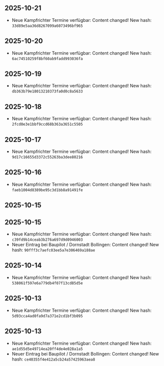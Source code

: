 
## 2025-10-21
- Neue Kampfrichter Termine verfügbar: Content changed! New hash: `33d89e5aa36d8267099a6073496bf965`

## 2025-10-20
- Neue Kampfrichter Termine verfügbar: Content changed! New hash: `6ac74510259f8bf60ab9fadd993036fa`

## 2025-10-19
- Neue Kampfrichter Termine verfügbar: Content changed! New hash: `db363b79e18013210373fa0d0c8a5633`

## 2025-10-18
- Neue Kampfrichter Termine verfügbar: Content changed! New hash: `2fcd0e3e1bbf9ccd68b363a3651c5505`

## 2025-10-17
- Neue Kampfrichter Termine verfügbar: Content changed! New hash: `9d17c16655d3372c55263ba3dee80216`

## 2025-10-16
- Neue Kampfrichter Termine verfügbar: Content changed! New hash: `faeb1004d8389be95c3d1bb8a91491fe`

## 2025-10-15

## 2025-10-15
- Neue Kampfrichter Termine verfügbar: Content changed! New hash: `c39fd9b14ceab3b276a697d9d0946003`
- Neuer Eintrag bei Baupilot / Dornstadt Bollingen: Content changed! New hash: `90fff3c7aefc03ee5a7e306469a188ae`

## 2025-10-14
- Neue Kampfrichter Termine verfügbar: Content changed! New hash: `538061f597e6a779db4f07f13cd85d5e`

## 2025-10-13
- Neue Kampfrichter Termine verfügbar: Content changed! New hash: `5d93cca4ad0fa9d7a371e2cd1bf3b095`

## 2025-10-13
- Neue Kampfrichter Termine verfügbar: Content changed! New hash: `ae1d55d5e49714ea20ff4de4e028a1a5`
- Neuer Eintrag bei Baupilot / Dornstadt Bollingen: Content changed! New hash: `ce40355f4e412a5cb24a57425963aea8`


